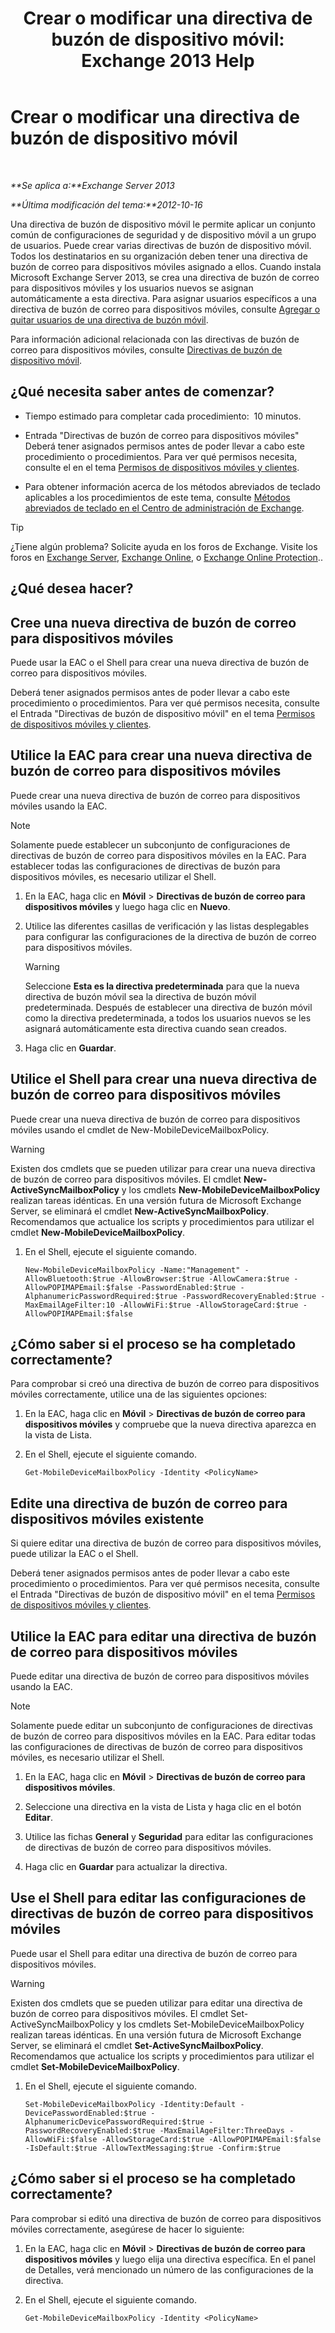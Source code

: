 ﻿---
title: 'Crear o modificar una directiva de buzón de dispositivo móvil: Exchange 2013 Help'
TOCTitle: Crear o modificar una directiva de buzón de dispositivo móvil
ms:assetid: b4a37a81-25e3-40ff-a18a-a62ae4493635
ms:mtpsurl: https://technet.microsoft.com/es-es/library/Bb124315(v=EXCHG.150)
ms:contentKeyID: 49895852
ms.date: 04/23/2018
mtps_version: v=EXCHG.150
ms.translationtype: HT
---

# Crear o modificar una directiva de buzón de dispositivo móvil

 

_**Se aplica a:**Exchange Server 2013_

_**Última modificación del tema:**2012-10-16_

Una directiva de buzón de dispositivo móvil le permite aplicar un conjunto común de configuraciones de seguridad y de dispositivo móvil a un grupo de usuarios. Puede crear varias directivas de buzón de dispositivo móvil. Todos los destinatarios en su organización deben tener una directiva de buzón de correo para dispositivos móviles asignado a ellos. Cuando instala Microsoft Exchange Server 2013, se crea una directiva de buzón de correo para dispositivos móviles y los usuarios nuevos se asignan automáticamente a esta directiva. Para asignar usuarios específicos a una directiva de buzón de correo para dispositivos móviles, consulte [Agregar o quitar usuarios de una directiva de buzón móvil](add-or-remove-users-from-a-mobile-mailbox-policy-exchange-2013-help.md).

Para información adicional relacionada con las directivas de buzón de correo para dispositivos móviles, consulte [Directivas de buzón de dispositivo móvil](mobile-device-mailbox-policies-exchange-2013-help.md).

## ¿Qué necesita saber antes de comenzar?

  - Tiempo estimado para completar cada procedimiento:  10 minutos.

  - Entrada "Directivas de buzón de correo para dispositivos móviles" Deberá tener asignados permisos antes de poder llevar a cabo este procedimiento o procedimientos. Para ver qué permisos necesita, consulte el en el tema [Permisos de dispositivos móviles y clientes](clients-and-mobile-devices-permissions-exchange-2013-help.md).

  - Para obtener información acerca de los métodos abreviados de teclado aplicables a los procedimientos de este tema, consulte [Métodos abreviados de teclado en el Centro de administración de Exchange](keyboard-shortcuts-in-the-exchange-admin-center-exchange-online-protection-help.md).


> [!TIP]
> ¿Tiene algún problema? Solicite ayuda en los foros de Exchange. Visite los foros en <A href="https://go.microsoft.com/fwlink/p/?linkid=60612">Exchange Server</A>, <A href="https://go.microsoft.com/fwlink/p/?linkid=267542">Exchange Online</A>, o <A href="https://go.microsoft.com/fwlink/p/?linkid=285351">Exchange Online Protection</A>..



## ¿Qué desea hacer?

## Cree una nueva directiva de buzón de correo para dispositivos móviles

Puede usar la EAC o el Shell para crear una nueva directiva de buzón de correo para dispositivos móviles.

Deberá tener asignados permisos antes de poder llevar a cabo este procedimiento o procedimientos. Para ver qué permisos necesita, consulte el Entrada "Directivas de buzón de dispositivo móvil" en el tema [Permisos de dispositivos móviles y clientes](clients-and-mobile-devices-permissions-exchange-2013-help.md).

## Utilice la EAC para crear una nueva directiva de buzón de correo para dispositivos móviles

Puede crear una nueva directiva de buzón de correo para dispositivos móviles usando la EAC.


> [!NOTE]
> Solamente puede establecer un subconjunto de configuraciones de directivas de buzón de correo para dispositivos móviles en la EAC. Para establecer todas las configuraciones de directivas de buzón para dispositivos móviles, es necesario utilizar el Shell.



1.  En la EAC, haga clic en **Móvil** \> **Directivas de buzón de correo para dispositivos móviles** y luego haga clic en **Nuevo**.

2.  Utilice las diferentes casillas de verificación y las listas desplegables para configurar las configuraciones de la directiva de buzón de correo para dispositivos móviles.
    

    > [!WARNING]
    > Seleccione <STRONG>Esta es la directiva predeterminada</STRONG> para que la nueva directiva de buzón móvil sea la directiva de buzón móvil predeterminada. Después de establecer una directiva de buzón móvil como la directiva predeterminada, a todos los usuarios nuevos se les asignará automáticamente esta directiva cuando sean creados.



3.  Haga clic en **Guardar**.

## Utilice el Shell para crear una nueva directiva de buzón de correo para dispositivos móviles

Puede crear una nueva directiva de buzón de correo para dispositivos móviles usando el cmdlet de New-MobileDeviceMailboxPolicy.


> [!WARNING]
> Existen dos cmdlets que se pueden utilizar para crear una nueva directiva de buzón de correo para dispositivos móviles. El cmdlet <STRONG>New-ActiveSyncMailboxPolicy</STRONG> y los cmdlets <STRONG>New-MobileDeviceMailboxPolicy</STRONG> realizan tareas idénticas. En una versión futura de Microsoft Exchange Server, se eliminará el cmdlet <STRONG>New-ActiveSyncMailboxPolicy</STRONG>. Recomendamos que actualice los scripts y procedimientos para utilizar el cmdlet <STRONG>New-MobileDeviceMailboxPolicy</STRONG>.



1.  En el Shell, ejecute el siguiente comando.
    
        New-MobileDeviceMailboxPolicy -Name:"Management" -AllowBluetooth:$true -AllowBrowser:$true -AllowCamera:$true -AllowPOPIMAPEmail:$false -PasswordEnabled:$true -AlphanumericPasswordRequired:$true -PasswordRecoveryEnabled:$true -MaxEmailAgeFilter:10 -AllowWiFi:$true -AllowStorageCard:$true -AllowPOPIMAPEmail:$false

## ¿Cómo saber si el proceso se ha completado correctamente?

Para comprobar si creó una directiva de buzón de correo para dispositivos móviles correctamente, utilice una de las siguientes opciones:

1.  En la EAC, haga clic en **Móvil** \> **Directivas de buzón de correo para dispositivos móviles** y compruebe que la nueva directiva aparezca en la vista de Lista.

2.  En el Shell, ejecute el siguiente comando.
    
        Get-MobileDeviceMailboxPolicy -Identity <PolicyName> 

## Edite una directiva de buzón de correo para dispositivos móviles existente

Si quiere editar una directiva de buzón de correo para dispositivos móviles, puede utilizar la EAC o el Shell.

Deberá tener asignados permisos antes de poder llevar a cabo este procedimiento o procedimientos. Para ver qué permisos necesita, consulte el Entrada "Directivas de buzón de dispositivo móvil" en el tema [Permisos de dispositivos móviles y clientes](clients-and-mobile-devices-permissions-exchange-2013-help.md).

## Utilice la EAC para editar una directiva de buzón de correo para dispositivos móviles

Puede editar una directiva de buzón de correo para dispositivos móviles usando la EAC.


> [!NOTE]
> Solamente puede editar un subconjunto de configuraciones de directivas de buzón de correo para dispositivos móviles en la EAC. Para editar todas las configuraciones de directivas de buzón de correo para dispositivos móviles, es necesario utilizar el Shell.



1.  En la EAC, haga clic en **Móvil** \> **Directivas de buzón de correo para dispositivos móviles**.

2.  Seleccione una directiva en la vista de Lista y haga clic en el botón **Editar**.

3.  Utilice las fichas **General** y **Seguridad** para editar las configuraciones de directivas de buzón de correo para dispositivos móviles.

4.  Haga clic en **Guardar** para actualizar la directiva.

## Use el Shell para editar las configuraciones de directivas de buzón de correo para dispositivos móviles

Puede usar el Shell para editar una directiva de buzón de correo para dispositivos móviles.


> [!WARNING]
> Existen dos cmdlets que se pueden utilizar para editar una directiva de buzón de correo para dispositivos móviles. El cmdlet Set-ActiveSyncMailboxPolicy y los cmdlets Set-MobileDeviceMailboxPolicy realizan tareas idénticas. En una versión futura de Microsoft Exchange Server, se eliminará el cmdlet <STRONG>Set-ActiveSyncMailboxPolicy</STRONG>. Recomendamos que actualice los scripts y procedimientos para utilizar el cmdlet <STRONG>Set-MobileDeviceMailboxPolicy</STRONG>.



1.  En el Shell, ejecute el siguiente comando.
    
        Set-MobileDeviceMailboxPolicy -Identity:Default -DevicePasswordEnabled:$true -AlphanumericDevicePasswordRequired:$true -PasswordRecoveryEnabled:$true -MaxEmailAgeFilter:ThreeDays -AllowWiFi:$false -AllowStorageCard:$true -AllowPOPIMAPEmail:$false -IsDefault:$true -AllowTextMessaging:$true -Confirm:$true

## ¿Cómo saber si el proceso se ha completado correctamente?

Para comprobar si editó una directiva de buzón de correo para dispositivos móviles correctamente, asegúrese de hacer lo siguiente:

1.  En la EAC, haga clic en **Móvil** \> **Directivas de buzón de correo para dispositivos móviles** y luego elija una directiva específica. En el panel de Detalles, verá mencionado un número de las configuraciones de la directiva.

2.  En el Shell, ejecute el siguiente comando.
    
        Get-MobileDeviceMailboxPolicy -Identity <PolicyName>

